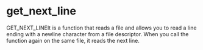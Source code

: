 # get_next_line
GET_NEXT_LINEIt is a function that reads a file and allows you to read a line ending with a newline character from a file descriptor. When you call the function again on the same file, it reads the next line.
